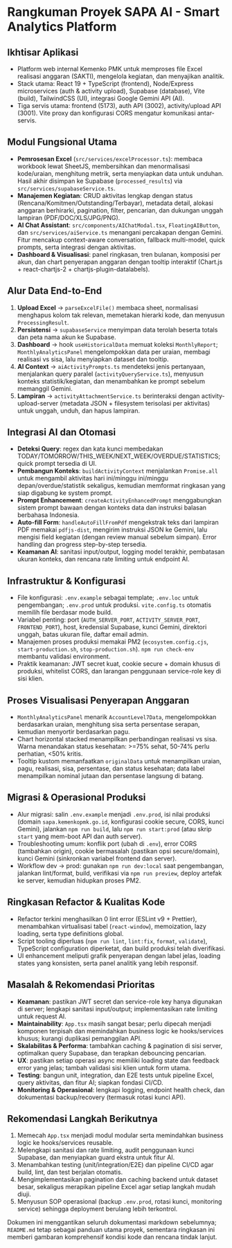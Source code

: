 # Rangkuman Proyek SAPA AI - Smart Analytics Platform

## Ikhtisar Aplikasi
- Platform web internal Kemenko PMK untuk memproses file Excel realisasi anggaran (SAKTI), mengelola kegiatan, dan menyajikan analitik.
- Stack utama: React 19 + TypeScript (frontend), Node/Express microservices (auth & activity upload), Supabase (database), Vite (build), TailwindCSS (UI), integrasi Google Gemini API (AI).
- Tiga servis utama: frontend (5173), auth API (3002), activity/upload API (3001). Vite proxy dan konfigurasi CORS mengatur komunikasi antar-servis.

## Modul Fungsional Utama
- **Pemrosesan Excel** (`src/services/excelProcessor.ts`): membaca workbook lewat SheetJS, membersihkan dan menormalisasi kode/uraian, menghitung metrik, serta menyiapkan data untuk unduhan. Hasil akhir disimpan ke Supabase (`processed_results`) via `src/services/supabaseService.ts`.
- **Manajemen Kegiatan**: CRUD aktivitas lengkap dengan status (Rencana/Komitmen/Outstanding/Terbayar), metadata detail, alokasi anggaran berhirarki, pagination, filter, pencarian, dan dukungan unggah lampiran (PDF/DOC/XLS/JPG/PNG).
- **AI Chat Assistant**: `src/components/AIChatModal.tsx`, `FloatingAIButton`, dan `src/services/aiService.ts` menangani percakapan dengan Gemini. Fitur mencakup context-aware conversation, fallback multi-model, quick prompts, serta integrasi dengan aktivitas.
- **Dashboard & Visualisasi**: panel ringkasan, tren bulanan, komposisi per akun, dan chart penyerapan anggaran dengan tooltip interaktif (Chart.js + react-chartjs-2 + chartjs-plugin-datalabels).

## Alur Data End-to-End
1. **Upload Excel** -> `parseExcelFile()` membaca sheet, normalisasi menghapus kolom tak relevan, memetakan hierarki kode, dan menyusun `ProcessingResult`.
2. **Persistensi** -> `supabaseService` menyimpan data terolah beserta totals dan peta nama akun ke Supabase.
3. **Dashboard** -> hook `useHistoricalData` memuat koleksi `MonthlyReport`; `MonthlyAnalyticsPanel` mengelompokkan data per uraian, membagi realisasi vs sisa, lalu menyiapkan dataset dan tooltip.
4. **AI Context** -> `aiActivityPrompts.ts` mendeteksi jenis pertanyaan, menjalankan query paralel (`activityQueryService.ts`), menyusun konteks statistik/kegiatan, dan menambahkan ke prompt sebelum memanggil Gemini.
5. **Lampiran** -> `activityAttachmentService.ts` berinteraksi dengan activity-upload-server (metadata JSON + filesystem terisolasi per aktivitas) untuk unggah, unduh, dan hapus lampiran.

## Integrasi AI dan Otomasi
- **Deteksi Query**: regex dan kata kunci membedakan TODAY/TOMORROW/THIS_WEEK/NEXT_WEEK/OVERDUE/STATISTICS; quick prompt tersedia di UI.
- **Pembangun Konteks**: `buildActivityContext` menjalankan `Promise.all` untuk mengambil aktivitas hari ini/minggu ini/minggu depan/overdue/statistik sekaligus, kemudian memformat ringkasan yang siap digabung ke system prompt.
- **Prompt Enhancement**: `createActivityEnhancedPrompt` menggabungkan sistem prompt bawaan dengan konteks data dan instruksi balasan berbahasa Indonesia.
- **Auto-fill Form**: `handleAutoFillFromPdf` mengekstrak teks dari lampiran PDF memakai `pdfjs-dist`, mengirim instruksi JSON ke Gemini, lalu mengisi field kegiatan (dengan review manual sebelum simpan). Error handling dan progress step-by-step tersedia.
- **Keamanan AI**: sanitasi input/output, logging model terakhir, pembatasan ukuran konteks, dan rencana rate limiting untuk endpoint AI.

## Infrastruktur & Konfigurasi
- File konfigurasi: `.env.example` sebagai template; `.env.loc` untuk pengembangan; `.env.prod` untuk produksi. `vite.config.ts` otomatis memilih file berdasar mode build.
- Variabel penting: port (`AUTH_SERVER_PORT`, `ACTIVITY_SERVER_PORT`, `FRONTEND_PORT`), host, kredensial Supabase, kunci Gemini, direktori unggah, batas ukuran file, daftar email admin.
- Manajemen proses produksi memakai PM2 (`ecosystem.config.cjs`, `start-production.sh`, `stop-production.sh`). `npm run check-env` membantu validasi environment.
- Praktik keamanan: JWT secret kuat, cookie secure + domain khusus di produksi, whitelist CORS, dan larangan penggunaan service-role key di sisi klien.

## Proses Visualisasi Penyerapan Anggaran
- `MonthlyAnalyticsPanel` menarik `AccountLevel7Data`, mengelompokkan berdasarkan uraian, menghitung sisa serta persentase serapan, kemudian menyortir berdasarkan pagu.
- Chart horizontal stacked menampilkan perbandingan realisasi vs sisa. Warna menandakan status kesehatan: >=75% sehat, 50-74% perlu perhatian, <50% kritis.
- Tooltip kustom memanfaatkan `originalData` untuk menampilkan uraian, pagu, realisasi, sisa, persentase, dan status kesehatan; data label menampilkan nominal jutaan dan persentase langsung di batang.

## Migrasi & Operasional Produksi
- Alur migrasi: salin `.env.example` menjadi `.env.prod`, isi nilai produksi (domain `sapa.kemenkopmk.go.id`, konfigurasi cookie secure, CORS, kunci Gemini), jalankan `npm run build`, lalu `npm run start:prod` (atau skrip `start` yang mem-boot API dan auth server).
- Troubleshooting umum: konflik port (ubah di `.env`), error CORS (tambahkan origin), cookie bermasalah (pastikan opsi secure/domain), kunci Gemini (sinkronkan variabel frontend dan server).
- Workflow dev -> prod: gunakan `npm run dev:local` saat pengembangan, jalankan lint/format, build, verifikasi via `npm run preview`, deploy artefak ke server, kemudian hidupkan proses PM2.

## Ringkasan Refactor & Kualitas Kode
- Refactor terkini menghasilkan 0 lint error (ESLint v9 + Prettier), menambahkan virtualisasi tabel (`react-window`), memoization, lazy loading, serta type definitions global.
- Script tooling diperluas (`npm run lint`, `lint:fix`, `format`, `validate`), TypeScript configuration diperketat, dan build produksi telah diverifikasi.
- UI enhancement meliputi grafik penyerapan dengan label jelas, loading states yang konsisten, serta panel analitik yang lebih responsif.

## Masalah & Rekomendasi Prioritas
- **Keamanan**: pastikan JWT secret dan service-role key hanya digunakan di server; lengkapi sanitasi input/output; implementasikan rate limiting untuk request AI.
- **Maintainability**: `App.tsx` masih sangat besar; perlu dipecah menjadi komponen terpisah dan memindahkan business logic ke hooks/services khusus; kurangi duplikasi pemanggilan API.
- **Skalabilitas & Performa**: tambahkan caching & pagination di sisi server, optimalkan query Supabase, dan terapkan debouncing pencarian.
- **UX**: pastikan setiap operasi async memiliki loading state dan feedback error yang jelas; tambah validasi sisi klien untuk form utama.
- **Testing**: bangun unit, integration, dan E2E tests untuk pipeline Excel, query aktivitas, dan fitur AI; siapkan fondasi CI/CD.
- **Monitoring & Operasional**: lengkapi logging, endpoint health check, dan dokumentasi backup/recovery (termasuk rotasi kunci API).

## Rekomendasi Langkah Berikutnya
1. Memecah `App.tsx` menjadi modul modular serta memindahkan business logic ke hooks/services reusable.
2. Melengkapi sanitasi dan rate limiting, audit penggunaan kunci Supabase, dan menyiapkan guard ekstra untuk fitur AI.
3. Menambahkan testing (unit/integration/E2E) dan pipeline CI/CD agar build, lint, dan test berjalan otomatis.
4. Mengimplementasikan pagination dan caching backend untuk dataset besar, sekaligus merapikan pipeline Excel agar setiap langkah mudah diuji.
5. Menyusun SOP operasional (backup `.env.prod`, rotasi kunci, monitoring service) sehingga deployment berulang lebih terkontrol.

Dokumen ini menggantikan seluruh dokumentasi markdown sebelumnya; `README.md` tetap sebagai panduan utama proyek, sementara ringkasan ini memberi gambaran komprehensif kondisi kode dan rencana tindak lanjut.
